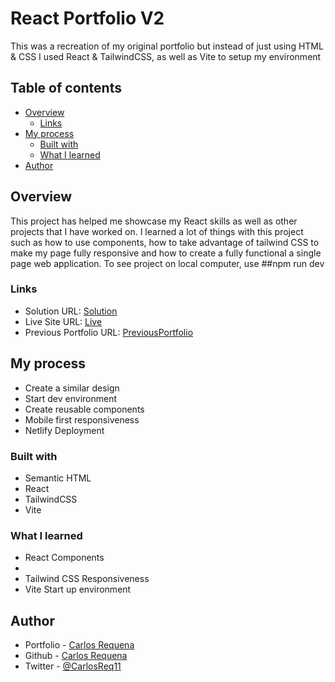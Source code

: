 # React Portfolio V2

This was a recreation of my original portfolio but instead of just using HTML & CSS I used React & TailwindCSS, as well as Vite to setup my environment 

## Table of contents

- [Overview](#overview)
  - [Links](#links)
- [My process](#my-process)
  - [Built with](#built-with)
  - [What I learned](#what-i-learned)
- [Author](#author)

## Overview

This project has helped me showcase my React skills as well as other projects that I have worked on. I learned a lot of things with this project such as how to use components, how to take advantage of tailwind CSS to make my page fully responsive and how to create a fully functional a single page web application. To see project on local computer, use ##npm run dev


### Links

- Solution URL: [Solution](https://github.com/carlos-req/Portfolio-V2)
- Live Site URL: [Live](https://carlosjrequena.com/)
- Previous Portfolio URL: [PreviousPortfolio](https://carlos-req.github.io/CarlosRequena.io/)

## My process

- Create a similar design
- Start dev environment
- Create reusable components
- Mobile first responsiveness
- Netlify Deployment

### Built with

- Semantic HTML 
- React
- TailwindCSS
- Vite

### What I learned

- React Components
- 
- Tailwind CSS Responsiveness
- Vite Start up environment

## Author

- Portfolio - [Carlos Requena](https://carlosjrequena.com/)
- Github - [Carlos Requena](https://github.com/carlos-req)
- Twitter - [@CarlosReq11](https://twitter.com/CarlosReq11)

